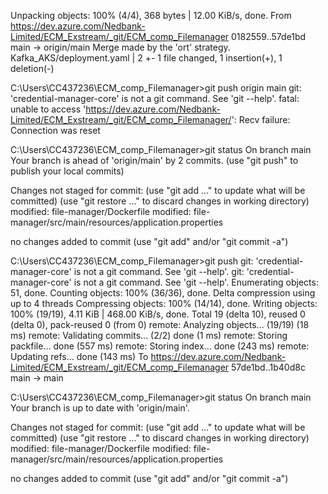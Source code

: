 Unpacking objects: 100% (4/4), 368 bytes | 12.00 KiB/s, done.
From https://dev.azure.com/Nedbank-Limited/ECM_Exstream/_git/ECM_comp_Filemanager
   0182559..57de1bd  main       -> origin/main
Merge made by the 'ort' strategy.
 Kafka_AKS/deployment.yaml | 2 +-
 1 file changed, 1 insertion(+), 1 deletion(-)

C:\Users\CC437236\ECM_comp_Filemanager>git push origin main
git: 'credential-manager-core' is not a git command. See 'git --help'.
fatal: unable to access 'https://dev.azure.com/Nedbank-Limited/ECM_Exstream/_git/ECM_comp_Filemanager/': Recv failure: Connection was reset

C:\Users\CC437236\ECM_comp_Filemanager>git status
On branch main
Your branch is ahead of 'origin/main' by 2 commits.
  (use "git push" to publish your local commits)

Changes not staged for commit:
  (use "git add <file>..." to update what will be committed)
  (use "git restore <file>..." to discard changes in working directory)
        modified:   file-manager/Dockerfile
        modified:   file-manager/src/main/resources/application.properties

no changes added to commit (use "git add" and/or "git commit -a")

C:\Users\CC437236\ECM_comp_Filemanager>git push
git: 'credential-manager-core' is not a git command. See 'git --help'.
git: 'credential-manager-core' is not a git command. See 'git --help'.
Enumerating objects: 51, done.
Counting objects: 100% (36/36), done.
Delta compression using up to 4 threads
Compressing objects: 100% (14/14), done.
Writing objects: 100% (19/19), 4.11 KiB | 468.00 KiB/s, done.
Total 19 (delta 10), reused 0 (delta 0), pack-reused 0 (from 0)
remote: Analyzing objects... (19/19) (18 ms)
remote: Validating commits... (2/2) done (1 ms)
remote: Storing packfile... done (557 ms)
remote: Storing index... done (243 ms)
remote: Updating refs... done (143 ms)
To https://dev.azure.com/Nedbank-Limited/ECM_Exstream/_git/ECM_comp_Filemanager
   57de1bd..1b40d8c  main -> main

C:\Users\CC437236\ECM_comp_Filemanager>git status
On branch main
Your branch is up to date with 'origin/main'.

Changes not staged for commit:
  (use "git add <file>..." to update what will be committed)
  (use "git restore <file>..." to discard changes in working directory)
        modified:   file-manager/Dockerfile
        modified:   file-manager/src/main/resources/application.properties

no changes added to commit (use "git add" and/or "git commit -a")

